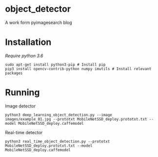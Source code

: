 # object_detector
A work form pyimagesearch blog
# Installation
*Require python 3.6*
```
sudo apt-get install python3-pip # Install pip
pip3 install opencv-contrib-python numpy imutils # Install relevant packages
```
# Running
Image detector
```
python3 deep_learning_object_detection.py --image images/example_01.jpg --prototxt MobileNetSSD_deploy.prototxt.txt --model MobileNetSSD_deploy.caffemodel
```
Real-time detector
```
python3 real_time_object_detection.py --prototxt MobileNetSSD_deploy.prototxt.txt --model MobileNetSSD_deploy.caffemodel
```
